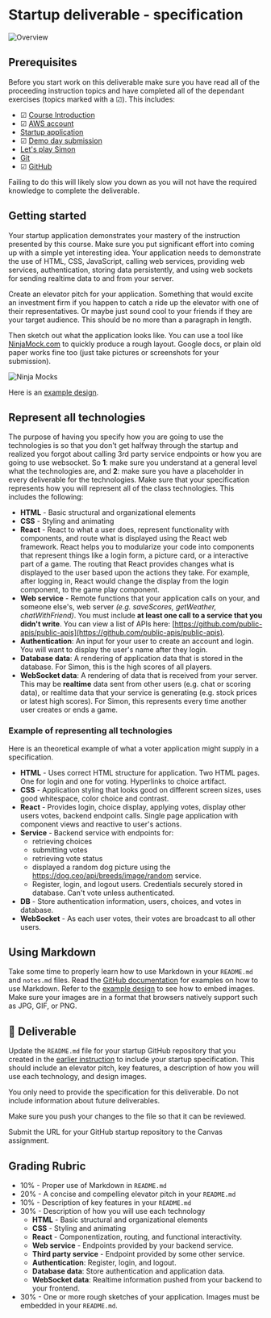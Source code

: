 # Startup deliverable - specification

![Overview](../../technologies.png)

## Prerequisites

Before you start work on this deliverable make sure you have read all of the proceeding instruction topics and have completed all of the dependant exercises (topics marked with a ☑). This includes:

- ☑ [Course Introduction](../introduction/introduction.md)
- ☑ [AWS account](../awsAccount/awsAccount.md)
- [Startup application](../startup/startup.md)
- ☑ [Demo day submission](webFrameworks/demoDay/demoDay.md)
- [Let's play Simon](../simon/simon.md)
- [Git](../git/git.md)
- ☑ [GitHub](../gitHub/gitHub.md)

Failing to do this will likely slow you down as you will not have the required knowledge to complete the deliverable.

## Getting started

Your startup application demonstrates your mastery of the instruction presented by this course. Make sure you put significant effort into coming up with a simple yet interesting idea. Your application needs to demonstrate the use of HTML, CSS, JavaScript, calling web services, providing web services, authentication, storing data persistently, and using web sockets for sending realtime data to and from your server.

Create an elevator pitch for your application. Something that would excite an investment firm if you happen to catch a ride up the elevator with one of their representatives. Or maybe just sound cool to your friends if they are your target audience. This should be no more than a paragraph in length.

Then sketch out what the application looks like. You can use a tool like [NinjaMock.com](https://ninjamock.com/) to quickly produce a rough layout. Google docs, or plain old paper works fine too (just take pictures or screenshots for your submission).

![Ninja Mocks](essentialsNinjaMocks.png)

Here is an [example design](https://github.com/webprogramming260/startup-example/blob/main).

## Represent all technologies

The purpose of having you specify how you are going to use the technologies is so that you don't get halfway through the startup and realized you forgot about calling 3rd party service endpoints or how you are going to use websocket. So **1**: make sure you understand at a general level what the technologies are, and **2**: make sure you have a placeholder in every deliverable for the technologies.
Make sure that your specification represents how you will represent all of the class technologies. This includes the following:

- **HTML** - Basic structural and organizational elements
- **CSS** - Styling and animating
- **React** - React to what a user does, represent functionality with components, and route what is displayed using the React web framework. React helps you to modularize your code into components that represent things like a login form, a picture card, or a interactive part of a game. The routing that React provides changes what is displayed to the user based upon the actions they take. For example, after logging in, React would change the display from the login component, to the game play component.
- **Web service** - Remote functions that your application calls on your, and someone else's, web server _(e.g. saveScores, getWeather, chatWithFriend)_. You must include **at least one call to a service that you didn't write**. You can view a list of APIs here: [https://github.com/public-apis/public-apis](https://github.com/public-apis/public-apis).
- **Authentication**: An input for your user to create an account and login. You will want to display the user's name after they login.
- **Database data**: A rendering of application data that is stored in the database. For Simon, this is the high scores of all players.
- **WebSocket data**: A rendering of data that is received from your server. This may be **realtime** data sent from other users (e.g. chat or scoring data), or realtime data that your service is generating (e.g. stock prices or latest high scores). For Simon, this represents every time another user creates or ends a game.

### Example of representing all technologies

Here is an theoretical example of what a voter application might supply in a specification.

- **HTML** - Uses correct HTML structure for application. Two HTML pages. One for login and one for voting. Hyperlinks to choice artifact.
- **CSS** - Application styling that looks good on different screen sizes, uses good whitespace, color choice and contrast.
- **React** - Provides login, choice display, applying votes, display other users votes, backend endpoint calls. Single page application with component views and reactive to user's actions.
- **Service** - Backend service with endpoints for:
  - retrieving choices
  - submitting votes
  - retrieving vote status
  - displayed a random dog picture using the https://dog.ceo/api/breeds/image/random service.
  - Register, login, and logout users. Credentials securely stored in database. Can't vote unless authenticated.
- **DB** - Store authentication information, users, choices, and votes in database.
- **WebSocket** - As each user votes, their votes are broadcast to all other users.

## Using Markdown

Take some time to properly learn how to use Markdown in your `README.md` and `notes.md` files. Read the [GitHub documentation](https://docs.github.com/en/get-started/writing-on-github/getting-started-with-writing-and-formatting-on-github/basic-writing-and-formatting-syntax) for examples on how to use Markdown. Refer to the [example design](https://github.com/webprogramming260/startup-example/blob/main) to see how to embed images. Make sure your images are in a format that browsers natively support such as JPG, GIF, or PNG.

## 🚀 Deliverable

Update the `README.md` file for your startup GitHub repository that you created in the [earlier instruction](../gitHub/gitHub.md) to include your startup specification. This should include an elevator pitch, key features, a description of how you will use each technology, and design images.

You only need to provide the specification for this deliverable. Do not include information about future deliverables.

Make sure you push your changes to the file so that it can be reviewed.

Submit the URL for your GitHub startup repository to the Canvas assignment.

## Grading Rubric

- 10% - Proper use of Markdown in `README.md`
- 20% - A concise and compelling elevator pitch in your `README.md`
- 10% - Description of key features in your `README.md`
- 30% - Description of how you will use each technology
  - **HTML** - Basic structural and organizational elements
  - **CSS** - Styling and animating
  - **React** - Componentization, routing, and functional interactivity.
  - **Web service** - Endpoints provided by your backend service.
  - **Third party service** - Endpoint provided by some other service.
  - **Authentication**: Register, login, and logout.
  - **Database data**: Store authentication and application data.
  - **WebSocket data**: Realtime information pushed from your backend to your frontend.
- 30% - One or more rough sketches of your application. Images must be embedded in your `README.md`.
